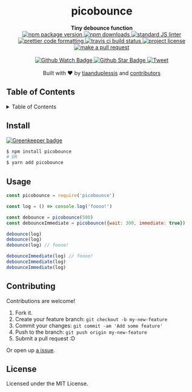 
<h1 align="center">picobounce</h1>
<div align="center">
  <strong>Tiny debounce function</strong>
</div>
<div align="center">
  <a href="https://npmjs.org/package/picobounce">
    <img src="https://img.shields.io/npm/v/picobounce.svg?style=flat-square" alt="npm package version" />
  </a>
  <a href="https://npmjs.org/package/picobounce">
  <img src="https://img.shields.io/npm/dm/picobounce.svg?style=flat-square" alt="npm downloads" />
  </a>
  <a href="https://github.com/feross/standard">
    <img src="https://img.shields.io/badge/code%20style-standard-brightgreen.svg?style=flat-square" alt="standard JS linter" />
  </a>
  <a href="https://github.com/prettier/prettier">
    <img src="https://img.shields.io/badge/styled_with-prettier-ff69b4.svg?style=flat-square" alt="prettier code formatting" />
  </a>
  <a href="https://travis-ci.org/tiaanduplessis/picobounce">
    <img src="https://img.shields.io/travis/tiaanduplessis/picobounce.svg?style=flat-square" alt="travis ci build status" />
  </a>
  <a href="https://github.com/tiaanduplessis/picobounce/blob/master/LICENSE">
    <img src="https://img.shields.io/npm/l/picobounce.svg?style=flat-square" alt="project license" />
  </a>
  <a href="http://makeapullrequest.com">
    <img src="https://img.shields.io/badge/PRs-welcome-brightgreen.svg?style=flat-square" alt="make a pull request" />
  </a>
</div>
<br>
<div align="center">
  <a href="https://github.com/tiaanduplessis/picobounce/watchers">
    <img src="https://img.shields.io/github/watchers/tiaanduplessis/picobounce.svg?style=social" alt="Github Watch Badge" />
  </a>
  <a href="https://github.com/tiaanduplessis/picobounce/stargazers">
    <img src="https://img.shields.io/github/stars/tiaanduplessis/picobounce.svg?style=social" alt="Github Star Badge" />
  </a>
  <a href="https://twitter.com/intent/tweet?text=Check%20out%20picobounce!%20https://github.com/tiaanduplessis/picobounce%20%F0%9F%91%8D">
    <img src="https://img.shields.io/twitter/url/https/github.com/tiaanduplessis/picobounce.svg?style=social" alt="Tweet" />
  </a>
</div>
<br>
<div align="center">
  Built with ❤︎ by <a href="https://github.com/tiaanduplessis">tiaanduplessis</a> and <a href="https://github.com/tiaanduplessis/picobounce/contributors">contributors</a>
</div>

<h2>Table of Contents</h2>
<details>
  <summary>Table of Contents</summary>
  <li><a href="#install">Install</a></li>
  <li><a href="#usage">Usage</a></li>
  <li><a href="#contribute">Contribute</a></li>
  <li><a href="#license">License</a></li>
</details>

## Install

[![Greenkeeper badge](https://badges.greenkeeper.io/tiaanduplessis/picobounce.svg)](https://greenkeeper.io/)

```sh
$ npm install picobounce
# OR
$ yarn add picobounce
```

## Usage

```js
const picobounce = require('picobounce')

const log = () => console.log('foooo!')

const debounce = picobounce(500)
const debounceImmediate = picobounce({wait: 300, immediate: true})

debounce(log)
debounce(log)
debounce(log) // foooo!

debounceImmediate(log) // foooo!
debounceImmediate(log)
debounceImmediate(log)

```

## Contributing

Contributions are welcome!

1. Fork it.
2. Create your feature branch: `git checkout -b my-new-feature`
3. Commit your changes: `git commit -am 'Add some feature'`
4. Push to the branch: `git push origin my-new-feature`
5. Submit a pull request :D

Or open up [a issue](https://github.com/tiaanduplessis/picobounce/issues).

## License

Licensed under the MIT License.
